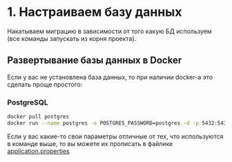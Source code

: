 # 1. Настраиваем базу данных

Накатываем миграцию в зависимости от того какую БД используем (все команды запускать из корня проекта).

## Развертывание базы данных в Docker
Если у вас не установлена база данных, то при наличии docker-а это сделать проще простого:

### PostgreSQL

```bash
docker pull postgres
docker run --name postgres -e POSTGRES_PASSWORD=postgres -d -p 5432:5432 postgres
```

Если у вас какие-то свои параметры отличные от тех, что используются в команде выше, то вы можете их прописать в файлике
[application.properties](../src/main/resources/application.properties)

